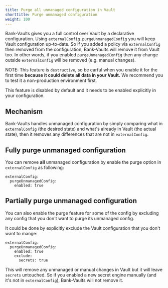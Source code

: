 ```yaml
---
title: Purge all unmanaged configuration in Vault
shorttitle: Purge unmanaged configuration 
weight: 100
---
```


Bank-Vaults gives you a full control over Vault by a declarative configuration.
Using `externalConfig.purgeUnmanagedConfig` you will keep Vault configuration up-to-date.
So if you added a policy via `externalConfig` then removed from the configuration,
Bank-Vaults will remove it from Vault too. In other words, if you enabled `purgeUnmanagedConfig`
then any change outside `externalConfig` will be removed (e.g. manual changes).

NOTE: This feature is `destructive`, so be carful when you enable it for the first time
**because it could delete all data in your Vault.** We recommend you to test it a non-production environment first.

This feature is disabled by default and it needs to be enabled explicitly in your configuration.

## Mechanism

Bank-Vaults handles unmanaged configuration by simply comparing what in `externalConfig` (the desired state)
and what's already in Vault (the actual state), then it removes any differences that are not in `externalConfig`.

## Fully purge unmanaged configuration

You can remove **all** unmanaged configuration by enable the purge option in `externalConfig` as following:

```
externalConfig:
  purgeUnmanagedConfig:
    enabled: true
```

## Partially purge unmanaged configuration

You can also enable the purge feature for some of the config by excluding any config that
you don't want to purge its unmanaged config.

It could be done by explicitly exclude the Vault configuration that you don't want to mange:

```
externalConfig:
  purgeUnmanagedConfig:
    enabled: true
    exclude:
      secrets: true
```

This will remove any unmanaged or manual changes in Vault but it will leave `secrets` untouched.
So if you enabled a new secret engine manually (and it's not in `externalConfig`), Bank-Vaults will not remove it.
